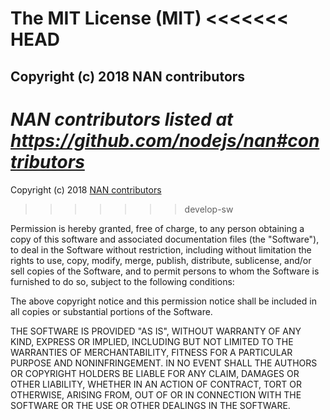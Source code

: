 The MIT License (MIT)
<<<<<<< HEAD
=====================

Copyright (c) 2018 NAN contributors
-----------------------------------

*NAN contributors listed at <https://github.com/nodejs/nan#contributors>*
=======

Copyright (c) 2018 [NAN contributors](<https://github.com/nodejs/nan#wg-members--collaborators>)
>>>>>>> develop-sw

Permission is hereby granted, free of charge, to any person obtaining a copy of this software and associated documentation files (the "Software"), to deal in the Software without restriction, including without limitation the rights to use, copy, modify, merge, publish, distribute, sublicense, and/or sell copies of the Software, and to permit persons to whom the Software is furnished to do so, subject to the following conditions:

The above copyright notice and this permission notice shall be included in all copies or substantial portions of the Software.

THE SOFTWARE IS PROVIDED "AS IS", WITHOUT WARRANTY OF ANY KIND, EXPRESS OR IMPLIED, INCLUDING BUT NOT LIMITED TO THE WARRANTIES OF MERCHANTABILITY, FITNESS FOR A PARTICULAR PURPOSE AND NONINFRINGEMENT. IN NO EVENT SHALL THE AUTHORS OR COPYRIGHT HOLDERS BE LIABLE FOR ANY CLAIM, DAMAGES OR OTHER LIABILITY, WHETHER IN AN ACTION OF CONTRACT, TORT OR OTHERWISE, ARISING FROM, OUT OF OR IN CONNECTION WITH THE SOFTWARE OR THE USE OR OTHER DEALINGS IN THE SOFTWARE.
